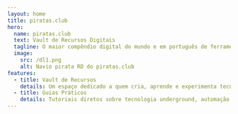```yaml
---
layout: home
title: piratas.club
hero:
  name: piratas.club
  text: Vault de Recursos Digitais
  tagline: O maior compêndio digital do mundo e em português de ferramentas, guias e conhecimentos essenciais para a cultura hacker.
  image:
    src: /dl1.png
    alt: Navio pirata RD do piratas.club
features:
  - title: Vault de Recursos
    details: Um espaço dedicado a quem cria, aprende e experimenta tecnologia. Aqui você encontra ferramentas, guias e materiais organizados para impulsionar seus projetos.
  - title: Guias Práticos
    details: Tutoriais diretos sobre tecnologia underground, automação e cultura hacker. Aprenda truques, métodos e ferramentas que ampliam seus limites digitais.
---
```


<script setup>
import { onMounted } from 'vue'

onMounted(() => {
  setTimeout(() => {
    // Buscar todos os cards de features
    const featureCards = document.querySelectorAll('.VPFeature')
    
    featureCards.forEach((card) => {
      // Buscar o título para identificar qual card é qual
      const titleElement = card.querySelector('h2, .title, h3')
      const title = titleElement ? titleElement.textContent.trim() : ''
      
      let iconSrc = ''
      let altText = ''
      
      if (title.includes('Vault')) {
        iconSrc = '/nerd.png'
        altText = 'Vault de Recursos'
      } else if (title.includes('Guias')) {
        iconSrc = '/hack1.png'
        altText = 'Guias Práticos'
      }
      
      if (iconSrc) {
        // Adicionar classe específica ao card para CSS
        if (title.includes('Vault')) {
          card.classList.add('vault-card')
        } else if (title.includes('Guias')) {
          card.classList.add('guias-card')
        }
      }
    })
  }, 100)
})
</script>

<style>
/* Layout dos cards - textos em cima, ícones embaixo */
.VPFeature {
  display: flex;
  flex-direction: column;
  justify-content: space-between;
  min-height: 224px;
  position: relative;
  padding: 20px;
  overflow: hidden;
}

/* Ícone do Vault de Recursos */
.vault-card::after {
  content: "";
  position: absolute;
  bottom: -10px; /* Reduzido para parecer que sai da borda */
  left: 50%;
  transform: translateX(-50%);
  width: 104px;
  height: 104px;
  background-image: url('/nerd.png');
  background-size: contain;
  background-repeat: no-repeat;
  background-position: center;
  z-index: 10;
}

/* Ícone dos Guias Práticos */
.guias-card::after {
  content: "";
  position: absolute;
  bottom: -10px; /* Reduzido para parecer que sai da borda */
  left: 50%;
  transform: translateX(-50%);
  width: 104px;
  height: 104px;
  background-image: url('/hack1.png');
  background-size: contain;
  background-repeat: no-repeat;
  background-position: center;
  z-index: 10;
}

/* Efeito gradiente atrás dos ícones */
.vault-card::before,
.guias-card::before {
  content: "";
  position: absolute;
  bottom: -20px; /* Reduzido para parecer que sai da borda */
  left: 50%;
  transform: translateX(-50%);
  width: 130px;
  height: 130px;
  background:
    radial-gradient(
      circle at 55% 45%,
      rgba(155, 60, 255, 0.7) 0%,
      rgba(0, 183, 199, 0.6) 40%,
      rgba(0, 0, 0, 0) 70%
    );
  filter: blur(16px);
  z-index: 9;
}

/* Efeito hover */
.vault-card:hover::after,
.guias-card:hover::after {
  transform: translateX(-50%) scale(1.05);
  transition: transform 0.25s ease;
}

/* Ajustar espaçamento dos textos para dar espaço ao ícone */
.VPFeature h2,
.VPFeature h3,
.VPFeature .title {
  margin-bottom: 12px;
  margin-top: 0;
}

.VPFeature p {
  margin-bottom: 0;
  padding-bottom: 90px; /* Ajustado para cards menores */
}
</style>